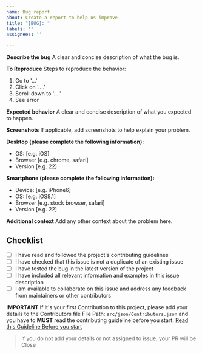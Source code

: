 ```yaml
---
name: Bug report
about: Create a report to help us improve
title: "[BUG]: "
labels: ''
assignees: ''

---
```


**Describe the bug**
A clear and concise description of what the bug is.

**To Reproduce**
Steps to reproduce the behavior:
1. Go to '...'
2. Click on '....'
3. Scroll down to '....'
4. See error

**Expected behavior**
A clear and concise description of what you expected to happen.

**Screenshots**
If applicable, add screenshots to help explain your problem.

**Desktop (please complete the following information):**
 - OS: [e.g. iOS]
 - Browser [e.g. chrome, safari]
 - Version [e.g. 22]

**Smartphone (please complete the following information):**
 - Device: [e.g. iPhone6]
 - OS: [e.g. iOS8.1]
 - Browser [e.g. stock browser, safari]
 - Version [e.g. 22]

**Additional context**
Add any other context about the problem here.


## Checklist

- [ ] I have read and followed the project's contributing guidelines
- [ ] I have checked that this issue is not a duplicate of an existing issue
- [ ] I have tested the bug in the latest version of the project
- [ ] I have included all relevant information and examples in this issue description
- [ ] I am available to collaborate on this issue and address any feedback from maintainers or other contributors

<!-- Do not delete this -->
**IMPORTANT**
If it's your first Contribution to this project, please add your details to the Contributors file
File Path: `src/json/Contributors.json` and you have to **MUST** read the contributing guideline before you start.  [Read this Guideline Before you start](https://github.com/devvsakib/power-the-web/blob/main/CONTRIBUTING.md)
> If you do not add your details or not assigned to issue, your PR will be Close
